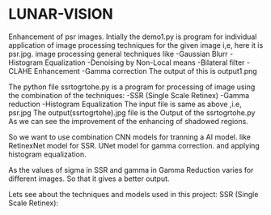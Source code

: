 # LUNAR-VISION
Enhancement of psr images.
Intially the demo1.py is program for individual application of image processing techniques for the given image i,e, here it is psr.jpg.
image processing general techniques like
      -Gaussian Blurr
      -Histogram Equalization
      -Denoising by Non-Local means
      -Bilateral filter
      -CLAHE Enhancement
      -Gamma correction
The output of this is output1.png
      
The python file ssrtogrtohe.py is a program for processing of image using the combination of the techniques:
                                      -SSR (Single Scale Retinex)
                                      -Gamma reduction
                                      -Histogram Equalization
The input file is same as above ,i.e, psr.jpg
The output(ssrtogrtohe).jpg file is the Output of the ssrtogrtohe.py 
As we can see the improvement of the enhancing of shadowed regions.

So we want to use combination CNN models for tranning a AI model.
 like RetinexNet model for SSR. 
      UNet model for gamma correction.
      and applying histogram equalization.
      
As the values of sigma in SSR and gamma in Gamma Reduction varies for different images.
So that it gives a better output.

Lets see about the techniques and models used in this project:
SSR (Single Scale Retinex):
    
